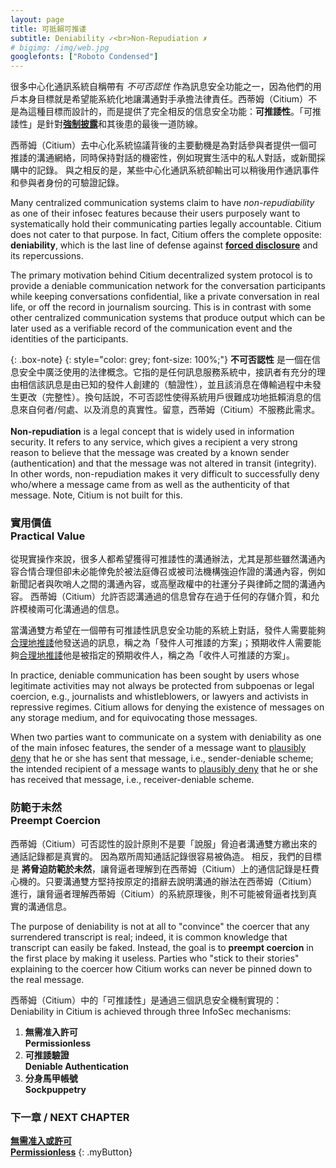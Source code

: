 ```yaml
---
layout: page
title: 可抵賴可推诿
subtitle: Deniability ✓<br>Non-Repudiation ✗
# bigimg: /img/web.jpg
googlefonts: ["Roboto Condensed"]
---
```


很多中心化通訊系統自稱帶有 *不可否認性* 作為訊息安全功能之一，因為他們的用戶本身目標就是希望能系統化地讓溝通對手承擔法律責任。西蒂姆（Citium）不是為這種目標而設計的，而是提供了完全相反的信息安全功能：**可推諉性**。「可推諉性」是針對[**強制披露**](https://en.wikipedia.org/wiki/Key_disclosure_law)和其後患的最後一道防線。

西蒂姆（Citium）去中心化系統協議背後的主要動機是為對話參與者提供一個可推諉的溝通網絡，同時保持對話的機密性，例如現實生活中的私人對話，或新聞採購中的記錄。 與之相反的是，某些中心化通訊系統卻輸出可以稍後用作通訊事件和參與者身份的可驗證記錄。

Many centralized communication systems claim to have *non-repudiability* as one of their infosec features because their users purposely want to systematically hold their communicating parties legally accountable. Citium does not cater to that purpose. In fact, Citium offers the complete opposite: **deniability**, which is the last line of defense against [**forced disclosure**](https://en.wikipedia.org/wiki/Key_disclosure_law) and its repercussions.

The primary motivation behind Citium decentralized system protocol is to provide a deniable communication network for the conversation participants while keeping conversations confidential, like a private conversation in real life, or off the record in journalism sourcing. This is in contrast with some other centralized communication systems that produce output which can be later used as a verifiable record of the communication event and the identities of the participants.

{: .box-note}
{: style="color: grey; font-size: 100%;"}
**不可否認性** 是一個在信息安全中廣泛使用的法律概念。它指的是任何訊息服務系統中，接訊者有充分的理由相信該訊息是由已知的發件人創建的（驗證性），並且該消息在傳輸過程中未發生更改（完整性）。換句話說，不可否認性使得系統用戶很難成功地抵賴消息的信息來自何者/何處、以及消息的真實性。留意，西蒂姆（Citium）不服務此需求。
<br><br>
**Non-repudiation** is a legal concept that is widely used in information security. It refers to any service, which gives a recipient a very strong reason to believe that the message was created by a known sender (authentication) and that the message was not altered in transit (integrity). In other words, non-repudiation makes it very difficult to successfully deny who/where a message came from as well as the authenticity of that message. Note, Citium is not built for this.

### 實用價值<br>Practical Value

從現實操作來說，很多人都希望獲得可推諉性的溝通辦法，尤其是那些雖然溝通內容合情合理但卻未必能倖免於被法庭傳召或被司法機構強迫作證的溝通內容，例如新聞記者與吹哨人之間的溝通內容，或高壓政權中的社運分子與律師之間的溝通內容。 西蒂姆（Citium）允許否認溝通過的信息曾存在過于任何的存儲介質，和允許模棱兩可化溝通過的信息。

當溝通雙方希望在一個帶有可推諉性訊息安全功能的系統上對話，發件人需要能夠[合理地推諉](https://zh.wikipedia.org/wiki/%E5%90%88%E7%90%86%E6%8E%A8%E8%AF%BF)他發送過的訊息，稱之為「發件人可推諉的方案」；預期收件人需要能夠[合理地推諉](https://zh.wikipedia.org/wiki/%E5%90%88%E7%90%86%E6%8E%A8%E8%AF%BF)他是被指定的預期收件人，稱之為「收件人可推諉的方案」。

In practice, deniable communication has been sought by users whose legitimate activities may not always be protected from subpoenas or legal coercion, e.g., journalists and whistleblowers, or lawyers and activists in repressive regimes. Citium allows for denying the existence of messages on any storage medium, and for equivocating those messages.

When two parties want to communicate on a system with deniability as one of the main infosec features, the sender of a message want to [plausibly deny](https://en.wikipedia.org/wiki/Plausible_deniability) that he or she has sent that message, i.e.,  sender-deniable scheme; the intended recipient of a message wants to [plausibly deny](https://en.wikipedia.org/wiki/Plausible_deniability) that he or she has received that message, i.e.,  receiver-deniable scheme.

### 防範于未然<br>Preempt Coercion

西蒂姆（Citium）可否認性的設計原則不是要「說服」脅迫者溝通雙方繳出來的通話記錄都是真實的。 因為眾所周知通話記錄很容易被偽造。 相反，我們的目標是 **將脅迫防範於未然**，讓脅逼者理解到在西蒂姆（Citium）上的通信記錄是枉費心機的。只要溝通雙方堅持按原定的措辭去說明溝通的辦法在西蒂姆（Citium）進行，讓脅逼者理解西蒂姆（Citium）的系統原理後，則不可能被脅逼者找到真實的溝通信息。

The purpose of deniability is not at all to "convince" the coercer that any surrendered transcript is real; indeed, it is common knowledge that transcript can easily be faked. Instead, the goal is to **preempt coercion** in the first place by making it useless. Parties who "stick to their stories" explaining to the coercer how Citium works can never be pinned down to the real message.

西蒂姆（Citium）中的「可推諉性」是通過三個訊息安全機制實現的：<br>
Deniability in Citium is achieved through three InfoSec mechanisms:

1. **無需准入許可**<br>**Permissionless**
2. **可推諉驗證**<br>**Deniable Authentication**
3. **分身馬甲帳號**<br>**Sockpuppetry**


### 下一章 / NEXT CHAPTER
[**無需准入或許可**](../permissionless)<br>
[**Permissionless**](../permissionless)
{: .myButton}
